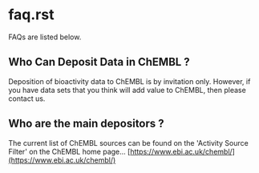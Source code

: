 # faq.rst

FAQs are listed below.

## Who Can Deposit Data in ChEMBL ?

Deposition of bioactivity data to ChEMBL is by invitation only. However, if you have data sets that you think will add value to ChEMBL, then please contact us.

## Who are the main depositors ?

The current list of ChEMBL sources can be found on the 'Activity Source Filter' on the ChEMBL home page... [https://www.ebi.ac.uk/chembl/](https://www.ebi.ac.uk/chembl/)

